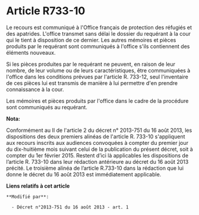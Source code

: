 # Article R733-10

Le recours est communiqué à l'Office français de protection des réfugiés et des apatrides. L'office transmet sans délai le
dossier du requérant à la cour qui le tient à disposition de ce dernier. Les autres mémoires et pièces produits par le
requérant sont communiqués à l'office s'ils contiennent des éléments nouveaux. 

Si les pièces produites par le requérant ne peuvent, en raison de leur nombre, de leur volume ou de leurs caractéristiques,
être communiquées à l'office dans les conditions prévues par l'article R. 733-12, seul l'inventaire de ces pièces lui est
transmis de manière à lui permettre d'en prendre connaissance à la cour. 

Les mémoires et pièces produits par l'office dans le cadre de la procédure sont communiqués au requérant.

**Nota:**

Conformément au II de l'article 2 du décret n° 2013-751 du 16 août 2013,  les dispositions des deux premiers alinéas de
l'article R. 733-10 s'appliquent aux recours inscrits aux audiences convoquées à compter du  premier jour du dix-huitième
mois suivant celui de la publication du  présent décret, soit à compter du 1er février 2015. Restent d’ici là  applicables
les dispositions de l’article R. 733-10 dans leur rédaction  antérieure au décret du 16 août 2013 précité. Le troisième
alinéa de  l’article R.733-10 dans la rédaction que lui donne le décret du 16 août  2013 est immédiatement applicable.

**Liens relatifs à cet article**

	**Modifié par**:

	  - Décret n°2013-751 du 16 août 2013 - art. 1
